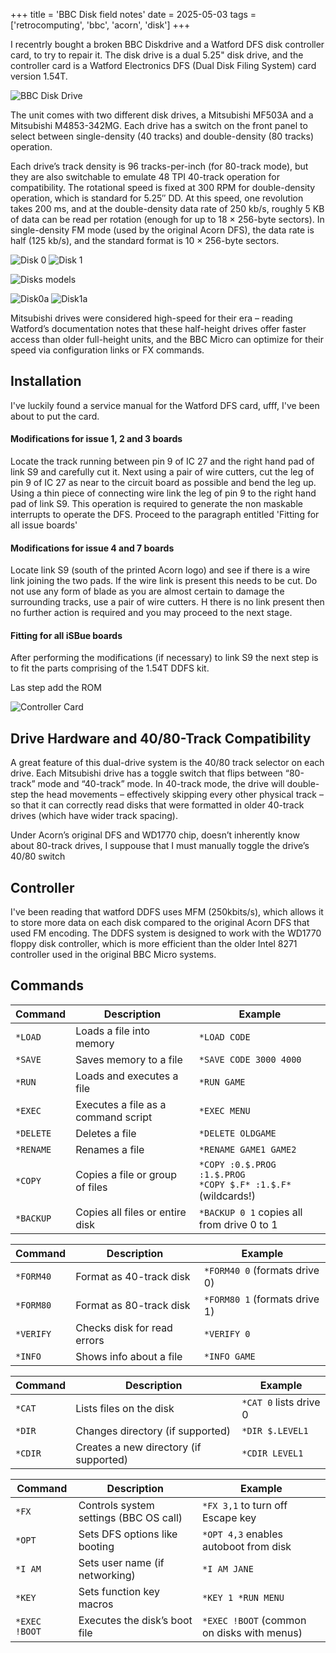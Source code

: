 +++
title = 'BBC Disk field notes'
date = 2025-05-03
tags = ['retrocomputing', 'bbc', 'acorn', 'disk']
+++

I recentrly bought a broken BBC Diskdrive and a Watford DFS disk controller card, to try to repair it. The disk drive is a dual 5.25" disk drive, and the controller card is a Watford Electronics DFS (Dual Disk Filing System) card version 1.54T.

![BBC Disk Drive](https://i.imgur.com/zhAvJhK.png)


The unit comes with two different disk drives, a Mitsubishi MF503A and a Mitsubishi M4853-342MG. Each drive has a switch on the front panel to select between single-density (40 tracks) and double-density (80 tracks) operation. 

Each drive’s track density is 96 tracks-per-inch (for 80-track mode), but they are also switchable to emulate 48 TPI 40-track operation for compatibility. The rotational speed is fixed at 300 RPM for double-density operation, which is standard for 5.25″ DD. At this speed, one revolution takes 200 ms, and at the double-density data rate of 250 kb/s, roughly 5 KB of data can be read per rotation (enough for up to 18 × 256-byte sectors). In single-density FM mode (used by the original Acorn DFS), the data rate is half (125 kb/s), and the standard format is 10 × 256-byte sectors. 

![Disk 0](https://i.imgur.com/MlnR1M1.jpeg)
![Disk 1](https://i.imgur.com/PUh14l1.jpeg)

![Disks models](https://i.imgur.com/V0Jhnlu.jpeg)

![Disk0a](https://i.imgur.com/tfmsOKY.jpeg)
![Disk1a](https://i.imgur.com/2dyQ2RI.jpeg)


Mitsubishi drives were considered high-speed for their era – reading Watford’s documentation notes that these half-height drives offer faster access than older full-height units, and the BBC Micro can optimize for their speed via configuration links or FX commands. 

## Installation

I've luckily found a service manual for the Watford DFS card, ufff, I've been about to put the card. 

#### Modifications for issue 1, 2 and 3 boards
Locate the track running between pin 9 of IC 27 and the right hand pad of link S9 and carefully cut it. Next using a pair of wire cutters, cut the leg of pin 9 of IC 27 as near to the circuit board as possible and bend the leg up. Using a thin piece of connecting wire link the leg of pin 9 to the right hand pad of link S9. This operation is required to generate the non maskable interrupts to operate the DFS. Proceed to the paragraph entitled 'Fitting for all issue boards'

#### Modifications for issue 4 and 7 boards
Locate link S9 (south of the printed Acorn logo) and see if there is a wire link joining the two pads. If the wire link is present this needs to be cut. Do not use any form of blade as you are almost certain to damage the surrounding tracks, use a pair of wire cutters. H there is no link present then no further action is required and you may proceed to the next stage.

#### Fitting for all iSBue boards
After performing the modifications (if necessary) to link S9 the next step is to fit the parts comprising of the 1.54T DDFS kit. 

Las step add the ROM

![Controller Card](https://i.imgur.com/UP8czhV.jpeg)

## Drive Hardware and 40/80-Track Compatibility

A great feature of this dual-drive system is the 40/80 track selector on each drive. Each Mitsubishi drive has a toggle switch that flips between “80-track” mode and “40-track” mode. In 40-track mode, the drive will double-step the head movements – effectively skipping every other physical track – so that it can correctly read disks that were formatted in older 40-track drives (which have wider track spacing).

Under Acorn’s original DFS and WD1770 chip, doesn’t inherently know about 80-track drives, I suppouse that I must manually toggle the drive’s 40/80 switch

## Controller

I've been reading that watford DDFS uses MFM (250kbits/s), which allows it to store more data on each disk compared to the original Acorn DFS that used FM encoding. The DDFS system is designed to work with the WD1770 floppy disk controller, which is more efficient than the older Intel 8271 controller used in the original BBC Micro systems.

## Commands

| Command   | Description                         | Example                                                          |
| --------- | ----------------------------------- | ---------------------------------------------------------------- |
| `*LOAD`   | Loads a file into memory            | `*LOAD CODE`                                                     |
| `*SAVE`   | Saves memory to a file              | `*SAVE CODE 3000 4000`                                           |
| `*RUN`    | Loads and executes a file           | `*RUN GAME`                                                      |
| `*EXEC`   | Executes a file as a command script | `*EXEC MENU`                                                     |
| `*DELETE` | Deletes a file                      | `*DELETE OLDGAME`                                                |
| `*RENAME` | Renames a file                      | `*RENAME GAME1 GAME2`                                            |
| `*COPY`   | Copies a file or group of files     | `*COPY :0.$.PROG :1.$.PROG`<br>`*COPY $.F* :1.$.F*` (wildcards!) |
| `*BACKUP` | Copies all files or entire disk     | `*BACKUP 0 1` copies all from drive 0 to 1                       |

| Command   | Description                 | Example                       |
| --------- | --------------------------- | ----------------------------- |
| `*FORM40` | Format as 40-track disk     | `*FORM40 0` (formats drive 0) |
| `*FORM80` | Format as 80-track disk     | `*FORM80 1` (formats drive 1) |
| `*VERIFY` | Checks disk for read errors | `*VERIFY 0`                   |
| `*INFO`   | Shows info about a file     | `*INFO GAME`                  |


| Command | Description                            | Example                |
| ------- | -------------------------------------- | ---------------------- |
| `*CAT`  | Lists files on the disk                | `*CAT 0` lists drive 0 |
| `*DIR`  | Changes directory (if supported)       | `*DIR $.LEVEL1`        |
| `*CDIR` | Creates a new directory (if supported) | `*CDIR LEVEL1`         |

| Command       | Description                            | Example                                    |
| ------------- | -------------------------------------- | ------------------------------------------ |
| `*FX`         | Controls system settings (BBC OS call) | `*FX 3,1` to turn off Escape key           |
| `*OPT`        | Sets DFS options like booting          | `*OPT 4,3` enables autoboot from disk      |
| `*I AM`       | Sets user name (if networking)         | `*I AM JANE`                               |
| `*KEY`        | Sets function key macros               | `*KEY 1 *RUN MENU`                         |
| `*EXEC !BOOT` | Executes the disk’s boot file          | `*EXEC !BOOT` (common on disks with menus) |
